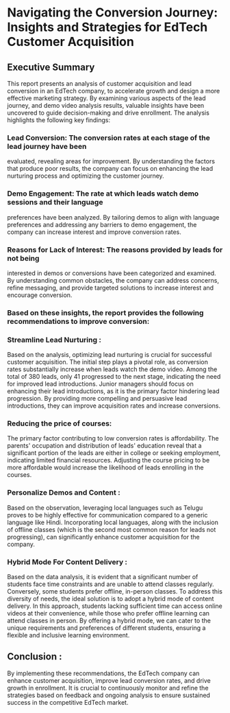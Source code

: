 # Navigating the Conversion Journey: Insights and Strategies for EdTech Customer Acquisition
## Executive Summary
This report presents an analysis of customer acquisition and lead conversion in an EdTech
company, to accelerate growth and design a more effective marketing
strategy. By examining various aspects of the lead journey, and demo video analysis results,
valuable insights have been uncovered to guide decision-making and drive enrollment.
The analysis highlights the following key findings:
### Lead Conversion: The conversion rates at each stage of the lead journey have been
evaluated, revealing areas for improvement. By understanding the factors that produce
poor results, the company can focus on enhancing the lead nurturing process and
optimizing the customer journey.
### Demo Engagement: The rate at which leads watch demo sessions and their language
preferences have been analyzed. By tailoring demos to align with language preferences
and addressing any barriers to demo engagement, the company can increase interest and
improve conversion rates.
### Reasons for Lack of Interest: The reasons provided by leads for not being
interested in demos or conversions have been categorized and examined. By understanding
common obstacles, the company can address concerns, refine messaging, and provide
targeted solutions to increase interest and encourage conversion.
### Based on these insights, the report provides the following recommendations to improve conversion:
### Streamline Lead Nurturing : 
Based on the analysis, optimizing lead nurturing is
crucial for successful customer acquisition. The initial step plays a pivotal role, as
conversion rates substantially increase when leads watch the demo video. Among the
total of 380 leads, only 41 progressed to the next stage, indicating the need for improved
lead introductions. Junior managers should focus on enhancing their lead introductions,
as it is the primary factor hindering lead progression. By providing more compelling and
persuasive lead introductions, they can improve acquisition rates and increase
conversions.
### Reducing the price of courses: 
The primary factor contributing to low conversion rates is affordability. The parents' occupation and distribution of leads' education reveal
that a significant portion of the leads are either in college or seeking employment,
indicating limited financial resources. Adjusting the course pricing to be more affordable
would increase the likelihood of leads enrolling in the courses.
### Personalize Demos and Content : 
Based on the observation, leveraging local languages such as Telugu proves to be highly effective for communication compared to a
generic language like Hindi. Incorporating local languages, along with the inclusion of
offline classes (which is the second most common reason for leads not progressing), can
significantly enhance customer acquisition for the company.
### Hybrid Mode For Content Delivery : 
Based on the data analysis, it is evident that a significant number of students face time constraints and are unable to attend classes
regularly. Conversely, some students prefer offline, in-person classes. To
address this diversity of needs, the ideal solution is to adopt a hybrid mode of content
delivery. In this approach, students lacking sufficient time can access online videos at
their convenience, while those who prefer offline learning can attend classes in person.
By offering a hybrid mode, we can cater to the unique requirements and preferences of
different students, ensuring a flexible and inclusive learning environment.
## Conclusion :
By implementing these recommendations, the EdTech company can enhance customer
acquisition, improve lead conversion rates, and drive growth in enrollment. It is crucial to
continuously monitor and refine the strategies based on feedback and ongoing analysis to
ensure sustained success in the competitive EdTech market.

